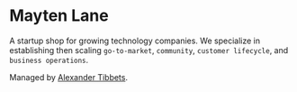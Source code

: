 # Mayten Lane
A startup shop for growing technology companies. We specialize in establishing then scaling `go-to-market`, `community`, `customer lifecycle`, and `business operations`.

Managed by [Alexander Tibbets](https://www.alexandertibbets.com).
